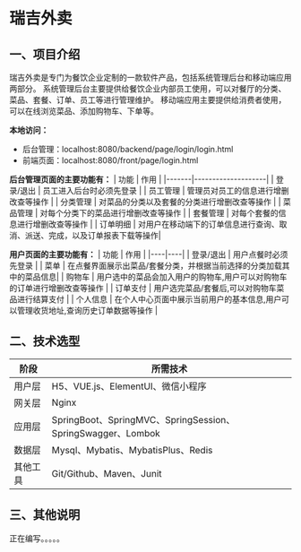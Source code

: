 # 瑞吉外卖

## 一、项目介绍
瑞吉外卖是专门为餐饮企业定制的一款软件产品，包括系统管理后台和移动端应用两部分。
系统管理后台主要提供给餐饮企业内部员工使用，可以对餐厅的分类、菜品、套餐、订单、员工等进行管理维护。
移动端应用主要提供给消费者使用，可以在线浏览菜品、添加购物车、下单等。
    
 **本地访问：** 
- 后台管理：localhost:8080/backend/page/login/login.html
- 前端页面：localhost:8080/front/page/login.html


 **后台管理页面的主要功能有：** 
| 功能    | 作用                 |
|-------|--------------------|
| 登录/退出 | 员工进入后台时必须先登录       |
| 员工管理  | 管理员对员工的信息进行增删改查等操作 |
| 分类管理  | 对菜品的分类以及套餐的分类进行增删改查等操作  |
| 菜品管理  | 对每个分类下的菜品进行增删改查等操作          |
| 套餐管理  | 对每个套餐的信息进行增删改查等操作            |
| 订单明细  | 对用户在移动端下的订单信息进行查询、取消、派送、完成，以及订单报表下载等操作|

 **用户页面的主要功能有：** 
| 功能 | 作用 |
|----|----|
| 登录/退出  | 用户点餐时必须先登录          |
| 菜单       | 在点餐界面展示出菜品/套餐分类，并根据当前选择的分类加载其中的菜品信息|
| 购物车     | 用户选中的菜品会加入用户的购物车,用户可以对购物车的订单进行增删改查等操作  |
| 订单支付   | 用户选完菜品/套餐后,可以对购物车菜品进行结算支付  |
| 个人信息   | 在个人中心页面中展示当前用户的基本信息,用户可以管理收货地址,查询历史订单数据等操作   |
## 二、技术选型
| 阶段    | 所需技术                              |
|------- |--------------------|
| 用户层  | H5、VUE.js、ElementUI、微信小程序
| 网关层  | Nginx                                                       |
| 应用层  | SpringBoot、SpringMVC、SpringSession、SpringSwagger、Lombok |
| 数据层  | Mysql、Mybatis、MybatisPlus、Redis              |
| 其他工具| Git/Github、Maven、Junit                                      |
## 三、其他说明
正在编写。。。。。

